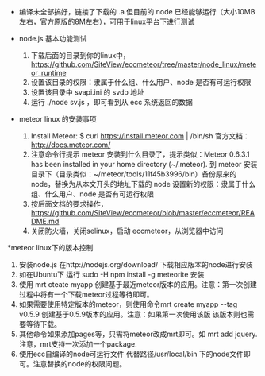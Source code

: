 * 编译未全部搞好，链接了下载的 .a 
		但目前的 node 已经能够运行（大小10MB左右，官方原版的8M左右），可用于linux平台下进行测试


* node.js 基本功能测试
  1.	下载后面的目录到你的linux中，https://github.com/SiteView/eccmeteor/tree/master/node_linux/meteor_runtime
  2.	设置该目录的权限：隶属于什么组、什么用户、node 是否有可运行权限
  3.	设置该目录中 svapi.ini 的 svdb 地址
  4.	运行 ./node sv.js ，即可看到从 ecc 系统返回的数据


* meteor linux 的安装事项
  1. 	Install Meteor: $ curl https://install.meteor.com | /bin/sh
		官方文档： http://docs.meteor.com/ 
  2. 	注意命令行提示 meteor 安装到什么目录了，提示类似：Meteor 0.6.3.1 has been installed in your home directory (~/.meteor).
		到 meteor 安装目录下（目录类似：~/meteor/tools/11f45b3996/bin）备份原来的 node，替换为从本文开头的地址下载的 node
		设置新的权限：隶属于什么组、什么用户、node 是否有可运行权限
  3.	按后面文档的要求操作，https://github.com/SiteView/eccmeteor/blob/master/eccmeteor/README.md	
  4.	关闭防火墙，关闭selinux，启动 eccmeteor，从浏览器中访问


*meteor linux下的版本控制
  1.    安装node.js  在http://nodejs.org/download/ 下载相应版本的node进行安装
  2.    如在Ubuntu下  运行  sudo -H npm install -g meteorite 安装
  3.    使用 mrt cteate myapp  创建基于最近meteor版本的应用。注意：第一次创建过程中将有一个下载meteor过程等待即可。
  4.    如果需要使用特定版本的meteor，则使用命令mrt create myapp --tag v0.5.9 创建基于0.5.9版本的应用。注意：如果第一次使用该版
 	该版本则也需要等待下载。
  5.    其他命令如果添加pages等，只需将meteor改成mrt即可。如 mrt add jquery. 注意，mrt支持一次添加一个package.
  6.    使用ecc自编译的node可运行文件 代替路径/usr/local/bin 下的node文件即可。注意替换的node的权限问题。
